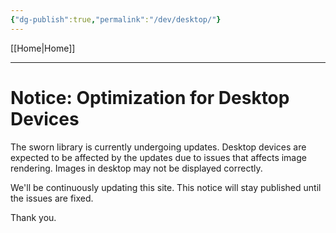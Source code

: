 ```yaml
---
{"dg-publish":true,"permalink":"/dev/desktop/"}
---
```


[[Home\|Home]]

***

# Notice: Optimization for Desktop Devices

The sworn library is currently undergoing updates. Desktop devices are expected to be affected by the updates due to issues that affects image rendering. Images in desktop may not be displayed correctly.

We'll be continuously updating this site. This notice will stay published until the issues are fixed.

Thank you.